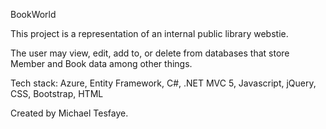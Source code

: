 BookWorld

This project is a representation of an internal public library webstie.

The user may view, edit, add to, or delete from databases that store Member and Book data among other things.

Tech stack: Azure, Entity Framework, C#, .NET MVC 5, Javascript, jQuery, CSS, Bootstrap, HTML

Created by Michael Tesfaye. 
